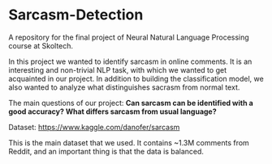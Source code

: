 # Sarcasm-Detection

A repository for the final project of Neural Natural Language Processing course at Skoltech.

In this project we wanted to identify sarcasm in online comments. It is an interesting and non-trivial NLP task, with which we wanted to get acquainted in our project. In addition to building the classification model, we also wanted to analyze what distinguishes sacrasm from normal text.

The main questions of our project: **Can sarcasm can be identified with a good accuracy? What differs sarcasm from usual language?**

Dataset: https://www.kaggle.com/danofer/sarcasm

This is the main dataset that we used. It contains ~1.3M comments from Reddit, and an important thing is that the data is balanced.
